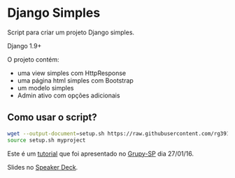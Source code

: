# Django Simples

Script para criar um projeto Django simples.

Django 1.9+

O projeto contém:

* uma view simples com HttpResponse
* uma página html simples com Bootstrap
* um modelo simples
* Admin ativo com opções adicionais

## Como usar o script?

```bash
wget --output-document=setup.sh https://raw.githubusercontent.com/rg3915/djangosimples/master/setup.sh
source setup.sh myproject
```

Este é um [tutorial][0] que foi apresentado no [Grupy-SP][1] dia 27/01/16.

Slides no [Speaker Deck][2].

[0]: https://github.com/rg3915/djangosimples/blob/master/tutorial.md
[1]: https://github.com/grupy-sp/encontros
[2]: https://speakerdeck.com/rg3915/tutorial-django-simples